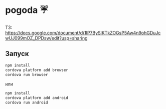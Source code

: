 # pogoda :umbrella:

ТЗ: https://docs.google.com/document/d/1lP7BySlKTkZOGsP5Aw4n9ohGDuJcwUJ099mOZ_DPDsw/edit?usp=sharing

## Запуск
```bash
npm install
cordova platform add browser
cordova run browser
```
или

```bash
npm install
cordova platform add android
cordova run android
```
